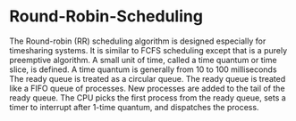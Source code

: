 # Round-Robin-Scheduling

The Round-robin (RR) scheduling algorithm is designed especially for timesharing systems.  It is similar to FCFS scheduling except that is a purely preemptive algorithm.  A small unit of time, called a time quantum or time slice, is defined. A time quantum is generally from 10 to 100 milliseconds  The ready queue is treated as a circular queue. The ready queue is treated like a FIFO queue of processes. New processes are added to the tail of the ready queue. The CPU picks the first process from the ready queue, sets a timer to interrupt after 1-time quantum, and dispatches the process.
